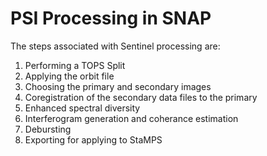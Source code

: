 # PSI Processing in SNAP
The steps associated with Sentinel processing are:
1. Performing a TOPS Split
2. Applying the orbit file
3. Choosing the primary and secondary images
4. Coregistration of the secondary data files to the primary
5. Enhanced spectral diversity
6. Interferogram generation and coherance estimation
7. Debursting
8. Exporting for applying to StaMPS
